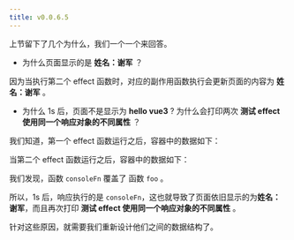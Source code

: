 ```yaml
---
title: v0.0.6.5
---
```


上节留下了几个为什么，我们一个一个来回答。

- 为什么页面显示的是 **姓名：谢军** ？

因为当执行第二个 effect 函数时，对应的副作用函数执行会更新页面的内容为 **姓名：谢军** 。

- 为什么 1s 后，页面不是显示为 **hello vue3** ? 为什么会打印两次 **测试 effect 使用同一个响应对象的不同属性** ？

我们知道，第一个 effect 函数运行之后，容器中的数据如下：

<Link :nodes="list"></Link>

当第二个 effect 函数运行之后，容器中的数据如下：

<Link :nodes="list2"></Link>

我们发现，函数 `consoleFn` 覆盖了 函数 `foo` 。

所以，1s 后，响应执行的是 `consoleFn`，这也就导致了页面依旧显示的为**姓名：谢军**，而且再次打印 **测试 effect 使用同一个响应对象的不同属性** 。

针对这些原因，就需要我们重新设计他们之间的数据结构了。

<script setup>
  const list = [{ text:"{text: 'hello world!', name: '谢军'}" }, { text:'function foo()' }]
  const list2 = [{ text:"{text: 'hello world!', name: '谢军'}" }, { text:'function consoleFn()' }]
</script>
